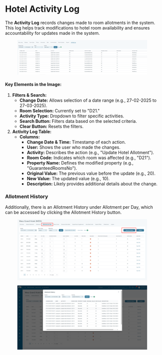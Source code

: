 # Hotel Activity Log

The **Activity Log** records changes made to room allotments in the system. This log helps track modifications to hotel room availability and ensures accountability for updates made in the system.

<figure><img src="../../.gitbook/assets/image (16) (1).png" alt=""><figcaption></figcaption></figure>

#### **Key Elements in the Image:**

1. **Filters & Search:**
   * **Change Date:** Allows selection of a date range (e.g., 27-02-2025 to 27-03-2025).
   * **Room Selection:** Currently set to "D21."
   * **Activity Type:** Dropdown to filter specific activities.
   * **Search Button:** Filters data based on the selected criteria.
   * **Clear Button:** Resets the filters.
2. **Activity Log Table:**
   * **Columns:**
     * **Change Date & Time:** Timestamp of each action.
     * **User:** Shows the user who made the changes.
     * **Activity:** Describes the action (e.g., "Update Hotel Allotment").
     * **Room Code:** Indicates which room was affected (e.g., "D21").
     * **Property Name:** Defines the modified property (e.g., "GuaranteedRoomsNo").
     * **Original Value:** The previous value before the update (e.g., 20).
     * **New Value:** The updated value (e.g., 10).
     * **Description:** Likely provides additional details about the change.

### **Allotment History**

Additionally, there is an Allotment History under Allotment per Day, which can be accessed by clicking the Allotment History button.

<figure><img src="../../.gitbook/assets/allotmenthistory-6f2543bf321a7cd732687fe54ab9380e.png" alt=""><figcaption></figcaption></figure>

<figure><img src="../../.gitbook/assets/allhistorydialog-154b1706f3a26ac9be0110d4cc282a9d.png" alt=""><figcaption></figcaption></figure>
